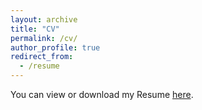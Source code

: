 ```yaml
---
layout: archive
title: "CV"
permalink: /cv/
author_profile: true
redirect_from:
  - /resume
---
```


You can view or download my Resume [here](Imanirakiza_Resume_version.pdf).

